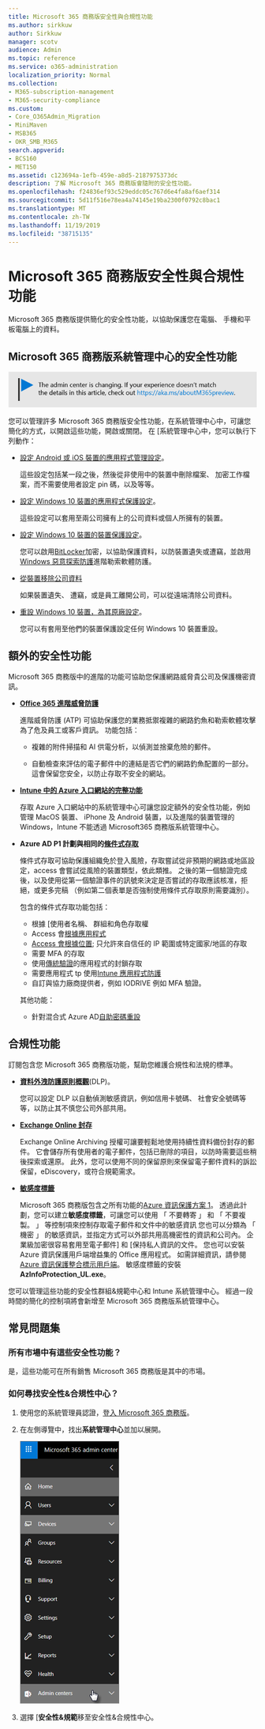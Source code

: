 ```yaml
---
title: Microsoft 365 商務版安全性與合規性功能
ms.author: sirkkuw
author: Sirkkuw
manager: scotv
audience: Admin
ms.topic: reference
ms.service: o365-administration
localization_priority: Normal
ms.collection:
- M365-subscription-management
- M365-security-compliance
ms.custom:
- Core_O365Admin_Migration
- MiniMaven
- MSB365
- OKR_SMB_M365
search.appverid:
- BCS160
- MET150
ms.assetid: c123694a-1efb-459e-a8d5-2187975373dc
description: 了解 Microsoft 365 商務版會隨附的安全性功能。
ms.openlocfilehash: f24836ef93c529eddc05c767d6e4fa8af6aef314
ms.sourcegitcommit: 5d11f516e78ea4a74145e19ba2300f0792c8bac1
ms.translationtype: MT
ms.contentlocale: zh-TW
ms.lasthandoff: 11/19/2019
ms.locfileid: "38715135"
---
```

# <a name="microsoft-365-business-security-and-compliance-features"></a>Microsoft 365 商務版安全性與合規性功能

Microsoft 365 商務版提供簡化的安全性功能，以協助保護您在電腦、 手機和平板電腦上的資料。
    
## <a name="microsoft-365-business-admin-center-security-features"></a>Microsoft 365 商務版系統管理中心的安全性功能

[![[標籤] 可讓您知道系統管理中心正在變更，您可以在 aka.ms/aboutM365preview 取得更多詳細資料。](media/m365admincenterchanging.png)](https://docs.microsoft.com/office365/admin/microsoft-365-admin-center-preview)

您可以管理許多 Microsoft 365 商務版安全性功能，在系統管理中心中，可讓您簡化的方式，以開啟這些功能，開啟或關閉。 在 [系統管理中心中，您可以執行下列動作：
  
- [設定 Android 或 iOS 裝置的應用程式管理設定](app-protection-settings-for-android-and-ios.md)。 
    
    這些設定包括某一段之後，然後從非使用中的裝置中刪除檔案、 加密工作檔案，而不需要使用者設定 pin 碼，以及等等。
    
- [設定 Windows 10 裝置的應用程式保護設定](protection-settings-for-windows-10-devices.md)。 
    
    這些設定可以套用至兩公司擁有上的公司資料或個人所擁有的裝置。
    
- [設定 Windows 10 裝置的裝置保護設定](protection-settings-for-windows-10-pcs.md)。 
    
    您可以啟用[BitLocker](https://go.microsoft.com/fwlink/p/?linkid=871405)加密，以協助保護資料，以防裝置遺失或遭竊，並啟用[Windows 惡意探索防護](https://docs.microsoft.com/windows/security/threat-protection/microsoft-defender-atp/enable-exploit-protection)進階勒索軟體防護。 
    
- [從裝置移除公司資料](remove-company-data.md)
    
    如果裝置遺失、 遭竊，或是員工離開公司，可以從遠端清除公司資料。
    
- [重設 Windows 10 裝置，為其原廠設定](reset-devices-to-factory-settings.md)。 
    
    您可以有套用至他們的裝置保護設定任何 Windows 10 裝置重設。
    
## <a name="additional-security-features"></a>額外的安全性功能 

Microsoft 365 商務版中的進階的功能可協助您保護網路威脅貴公司及保護機密資訊。
  
- **[Office 365 進階威脅防護](https://support.office.com/article/e100fe7c-f2a1-4b7d-9e08-622330b83653)**
    
    進階威脅防護 (ATP) 可協助保護您的業務抵禦複雜的網路釣魚和勒索軟體攻擊為了危及員工或客戶資訊。 功能包括：
    
  - 複雜的附件掃描和 AI 供電分析，以偵測並捨棄危險的郵件。
    
  - 自動檢查來評估的電子郵件中的連結是否它們的網路釣魚配置的一部分。 這會保留您安全，以防止存取不安全的網站。

- **[Intune 中的 Azure 入口網站的完整功能](https://go.microsoft.com/fwlink/p/?linkid=871403)**
    
    存取 Azure 入口網站中的系統管理中心可讓您設定額外的安全性功能，例如管理 MacOS 裝置、 iPhone 及 Android 裝置，以及進階的裝置管理的 Windows，Intune 不能透過 Microsoft365 商務版系統管理中心。
- **Azure AD P1 計劃與相同的[條件式存取](https://docs.microsoft.com/azure/active-directory/conditional-access/overview)**

    條件式存取可協助保護組織免於登入風險，存取嘗試從非預期的網路或地區設定，access 會嘗試從風險的裝置類型，依此類推。 之後的第一個驗證完成後，以及使用從第一個驗證事件的訊號來決定是否嘗試的存取應該核准，拒絕，或更多完稿 （例如第二個表單是否強制使用條件式存取原則需要識別）。

    包含的條件式存取功能包括：

    - 根據 [使用者名稱、 群組和角色存取權
    - Access 會[根據應用程式](https://docs.microsoft.com/azure/active-directory/conditional-access/app-based-conditional-access) 
    - [Access 會根據位置](https://docs.microsoft.com/azure/active-directory/authentication/howto-registration-mfa-sspr-combined#conditional-access-policies-for-combined-registration); 只允許來自信任的 IP 範圍或特定國家/地區的存取 
    - 需要 MFA 的存取
    - 使用[傳統驗證](https://docs.microsoft.com/azure/active-directory/conditional-access/block-legacy-authentication)的應用程式的封鎖存取
    - 需要應用程式 tp 使用[Intune 應用程式防護](https://docs.microsoft.com/azure/active-directory/conditional-access/app-protection-based-conditional-access)
    - 自訂與協力廠商提供者，例如 IODRIVE 例如 MFA 驗證。
   
    其他功能：
    - 針對混合式 Azure AD[自助密碼重設](https://docs.microsoft.com/azure/active-directory/authentication/concept-sspr-customization)
    
## <a name="compliance-features"></a>合規性功能

訂閱包含您 Microsoft 365 商務版功能，幫助您維護合規性和法規的標準。

- **[資料外洩防護原則概觀](https://support.office.com/article/1966b2a7-d1e2-4d92-ab61-42efbb137f5e)**(DLP)。 
    
    您可以設定 DLP 以自動偵測敏感資訊，例如信用卡號碼、 社會安全號碼等等，以防止其不慎您公司外部共用。
    
- **[Exchange Online 封存](https://products.office.com/exchange/microsoft-exchange-online-archiving-email)**
    
    Exchange Online Archiving 授權可讓要輕鬆地使用持續性資料備份封存的郵件。 它會儲存所有使用者的電子郵件，包括已刪除的項目，以防時需要這些稍後探索或還原。 此外，您可以使用不同的保留原則來保留電子郵件資料的訴訟保留，eDiscovery，或符合規範需求。
    
- **[敏感度標籤](https://docs.microsoft.com/microsoft-365/compliance/sensitivity-labels)**

   Microsoft 365 商務版包含之所有功能的[Azure 資訊保護方案 1](https://go.microsoft.com/fwlink/p/?linkid=871407)。 透過此計劃，您可以建立**敏感度標籤**，可讓您可以使用 「 不要轉寄 」 和 「 不要複製。 」 等控制項來控制存取電子郵件和文件中的敏感資訊 您也可以分類為 「 機密 」 的敏感資訊，並指定方式可以外部共用高機密性的資訊和公司內。 企業級加密很容易套用至電子郵件] 和 [保持私人資訊的文件。 您也可以安裝 Azure 資訊保護用戶端增益集的 Office 應用程式。 如需詳細資訊，請參閱[Azure 資訊保護整合標示用戶端](https://docs.microsoft.com/azure/information-protection/rms-client/unifiedlabelingclient-version-release-history)。 敏感度標籤的安裝**AzInfoProtection_UL.exe**。

您可以管理這些功能的安全性群組&amp;規範中心和 Intune 系統管理中心。 經過一段時間的簡化的控制項將會新增至 Microsoft 365 商務版系統管理中心。
  
    
## <a name="faq"></a>常見問題集

 ### <a name="are-these-security-features-available-in-all-markets"></a>所有市場中有這些安全性功能？
  
是，這些功能可在所有銷售 Microsoft 365 商務版是其中的市場。
  
### <a name="how-do-i-find-the-security-amp-compliance-center"></a>如何尋找安全性&amp;合規性中心？
  
1. 使用您的系統管理員認證，[登入 Microsoft 365 商務版](https://portal.microsoft.com/)。 
    
2. 在左側導覽中，找出**系統管理中心**並加以展開。 
    
    ![在 Microsoft 365 系統管理中心左側導覽中，選擇 [系統管理中心]。](media/fa4484f8-c637-45fd-a7bd-bdb3abfd6c03.png)
  
3. 選擇 [**安全性&amp;規範**移至安全性&amp;合規性中心。
